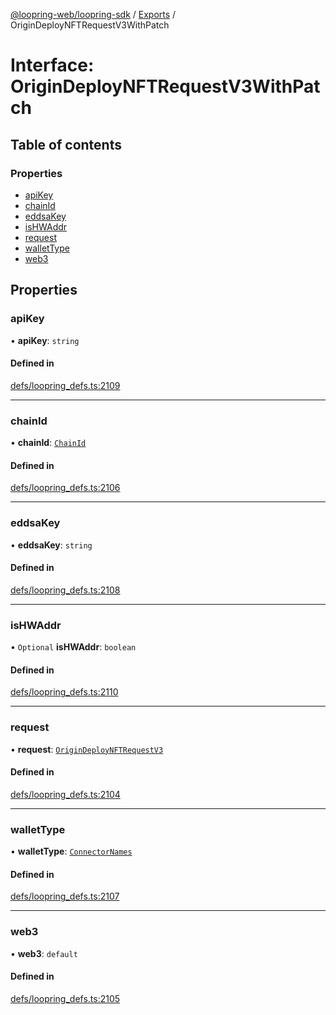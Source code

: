 [@loopring-web/loopring-sdk](../README.md) / [Exports](../modules.md) / OriginDeployNFTRequestV3WithPatch

# Interface: OriginDeployNFTRequestV3WithPatch

## Table of contents

### Properties

- [apiKey](OriginDeployNFTRequestV3WithPatch.md#apikey)
- [chainId](OriginDeployNFTRequestV3WithPatch.md#chainid)
- [eddsaKey](OriginDeployNFTRequestV3WithPatch.md#eddsakey)
- [isHWAddr](OriginDeployNFTRequestV3WithPatch.md#ishwaddr)
- [request](OriginDeployNFTRequestV3WithPatch.md#request)
- [walletType](OriginDeployNFTRequestV3WithPatch.md#wallettype)
- [web3](OriginDeployNFTRequestV3WithPatch.md#web3)

## Properties

### apiKey

• **apiKey**: `string`

#### Defined in

[defs/loopring_defs.ts:2109](https://github.com/Loopring/loopring_sdk/blob/9d83b66/src/defs/loopring_defs.ts#L2109)

___

### chainId

• **chainId**: [`ChainId`](../enums/ChainId.md)

#### Defined in

[defs/loopring_defs.ts:2106](https://github.com/Loopring/loopring_sdk/blob/9d83b66/src/defs/loopring_defs.ts#L2106)

___

### eddsaKey

• **eddsaKey**: `string`

#### Defined in

[defs/loopring_defs.ts:2108](https://github.com/Loopring/loopring_sdk/blob/9d83b66/src/defs/loopring_defs.ts#L2108)

___

### isHWAddr

• `Optional` **isHWAddr**: `boolean`

#### Defined in

[defs/loopring_defs.ts:2110](https://github.com/Loopring/loopring_sdk/blob/9d83b66/src/defs/loopring_defs.ts#L2110)

___

### request

• **request**: [`OriginDeployNFTRequestV3`](OriginDeployNFTRequestV3.md)

#### Defined in

[defs/loopring_defs.ts:2104](https://github.com/Loopring/loopring_sdk/blob/9d83b66/src/defs/loopring_defs.ts#L2104)

___

### walletType

• **walletType**: [`ConnectorNames`](../enums/ConnectorNames.md)

#### Defined in

[defs/loopring_defs.ts:2107](https://github.com/Loopring/loopring_sdk/blob/9d83b66/src/defs/loopring_defs.ts#L2107)

___

### web3

• **web3**: `default`

#### Defined in

[defs/loopring_defs.ts:2105](https://github.com/Loopring/loopring_sdk/blob/9d83b66/src/defs/loopring_defs.ts#L2105)
